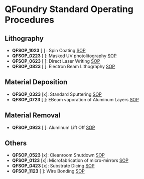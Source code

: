 # QFoundry Standard Operating Procedures

## Lithography
- **QFSOP_1023** [ ] : Spin Coating [SOP](https://github.com/tii-qfoundry/SOP/blob/main/Lithography/QFSOP_1023.md)
- **QFSOP_0223** [ ]: Masked UV photolitography [SOP](https://github.com/tii-qfoundry/SOP/blob/main/Lithography/QFSOP_0223.md)
- **QFSOP_0623** [ ]: Direct Laser Writing [SOP](https://github.com/tii-qfoundry/SOP/blob/main/Lithography/QFSOP_0623.md)
- **QFSOP_0823** [ ]: Electron Beam Lithography [SOP](https://github.com/tii-qfoundry/SOP/blob/main/Lithography/QFSOP_0823.md)

## Material Deposition
- **QFSOP_0323** [x]: Standard Sputtering [SOP](https://github.com/tii-qfoundry/SOP/blob/main/Material_Deposition/QFSOP_0323.md)
- **QFSOP_0723** [ ]: EBeam vaporation of Aluminum Layers [SOP](https://github.com/tii-qfoundry/SOP/blob/main/Material_Deposition/QFSOP_0723.md)


## Material Removal
- **QFSOP_0923** [ ]: Aluminum Lift Off [SOP](https://github.com/tii-qfoundry/SOP/blob/main/Material_Removal/QFSOP_0923.md)


## Others
- **QFSOP_0523** [x]: Cleanroom Shutdown [SOP](https://github.com/tii-qfoundry/SOP/blob/main/Others/QFSOP_0523.md) 
- **QFSOP_0123** [x]: Microfabrication of micro-mirrors [SOP](https://github.com/tii-qfoundry/SOP/blob/main/Others/QFSOP_0123.md)
- **QFSOP_0423** [x]: Substrate Dicing [SOP](https://github.com/tii-qfoundry/SOP/blob/main/Others/QFSOP_0423.md)
- **QFSOP_1123** [ ]: Wire Bonding [SOP](https://github.com/tii-qfoundry/SOP/blob/main/Others/QFSOP_1123.md)

